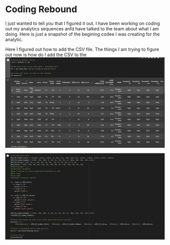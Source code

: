 # Coding Rebound 

I just wanted to tell you that I figured it out. I have been working on coding out my analytics sequences anfd have talked to the team about what I am doing. Here is just a 
snapshot of the begining codee I was creating for the analytic. 

Here I figured out how to add the CSV file.  The things I am trying to figure out now is how do I add the CSV to the 
![This is the database csv file](https://github.com/rashadwest/rashadwest.github.io/blob/master/_posts/Database%20I%20will%20use.png?raw=true)

![](https://github.com/rashadwest/rashadwest.github.io/blob/master/_posts/Code%20for%20database.png?raw=true)
